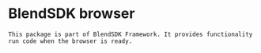 # BlendSDK browser

    This package is part of BlendSDK Framework. It provides functionality
    run code when the browser is ready.
